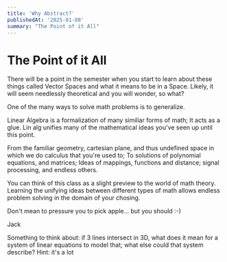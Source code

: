 ```yaml
---
title: 'Why Abstract?'
publishedAt: '2025-01-08'
summary: "The Point of it All"
---
```


# The Point of it All

There will be a point in the semester when you start to learn about these things called Vector Spaces and what it means to be in a Space.
Likely, it will seem needlessly theoretical and you will wonder, so what? 

One of the many ways to solve math problems is to generalize.

Linear Algebra is a formalization of many similiar forms of math; It acts as a glue. Lin alg unifies many of the mathematical ideas you've 
seen up until this point. 

From the familiar geometry, cartesian plane, and thus undefined space in which we do calculus that you're
used to; To solutions of polynomial equations, and matrices; Ideas of mappings, functions and distance; signal processing, and endless others. 

You can think of this class as a slight preview to the world of math theory. Learning the unifying ideas between different types of math 
allows endless problem solving in the domain of your chosing.

Don't mean to pressure you to pick apple... but you should :-)

Jack

Something to think about: 
if 3 lines intersect in 3D, what does it mean for a system of linear equations to model that; what else could that system describe?
Hint: it's a lot

